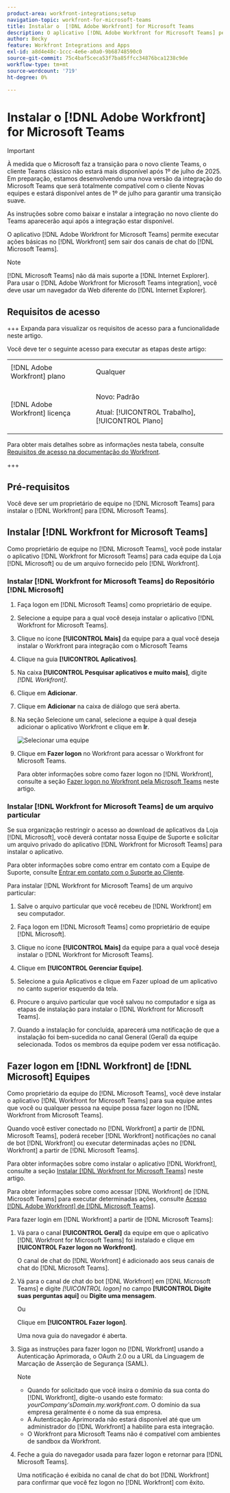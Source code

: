 ```yaml
---
product-area: workfront-integrations;setup
navigation-topic: workfront-for-microsoft-teams
title: Instalar o  [!DNL Adobe Workfront] for Microsoft Teams
description: O aplicativo [!DNL Adobe Workfront for Microsoft Teams] permite executar ações básicas no [!DNL Workfront] sem sair dos [!DNL Microsoft Teams] canais de chat.
author: Becky
feature: Workfront Integrations and Apps
exl-id: a8d4e48c-1ccc-4e6e-a0a0-9b68748590c0
source-git-commit: 75c4baf5ceca53f7ba85ffcc34876bca1238c9de
workflow-type: tm+mt
source-wordcount: '719'
ht-degree: 0%

---
```


# Instalar o [!DNL Adobe Workfront] for Microsoft Teams

<!-- Audited: 1/2024 -->

>[!IMPORTANT]
>
>À medida que o Microsoft faz a transição para o novo cliente Teams, o cliente Teams clássico não estará mais disponível após 1º de julho de 2025. Em preparação, estamos desenvolvendo uma nova versão da integração do Microsoft Teams que será totalmente compatível com o cliente Novas equipes e estará disponível antes de 1º de julho para garantir uma transição suave.
>
>As instruções sobre como baixar e instalar a integração no novo cliente do Teams aparecerão aqui após a integração estar disponível.


O aplicativo [!DNL Adobe Workfront for Microsoft Teams] permite executar ações básicas no [!DNL Workfront] sem sair dos canais de chat do [!DNL Microsoft Teams].

>[!NOTE]
>
>[!DNL Microsoft Teams] não dá mais suporte a [!DNL Internet Explorer]. Para usar o [!DNL Adobe Workfront for Microsoft Teams integration], você deve usar um navegador da Web diferente do [!DNL Internet Explorer].


## Requisitos de acesso

+++ Expanda para visualizar os requisitos de acesso para a funcionalidade neste artigo.

Você deve ter o seguinte acesso para executar as etapas deste artigo:

<table style="table-layout:auto"> 
 <col> 
 <col> 
 <tbody> 
  <tr> 
   <td role="rowheader">[!DNL Adobe Workfront] plano</td> 
   <td> <p>Qualquer</p> </td> 
  </tr> 
  <tr> 
   <td role="rowheader">[!DNL Adobe Workfront] licença</td> 
   <td><p>Novo: Padrão</p>
    <p>Atual: [!UICONTROL Trabalho], [!UICONTROL Plano]</p> </td> 
  </tr> 
 </tbody> 
</table>

Para obter mais detalhes sobre as informações nesta tabela, consulte [Requisitos de acesso na documentação do Workfront](/help/quicksilver/administration-and-setup/add-users/access-levels-and-object-permissions/access-level-requirements-in-documentation.md).

+++

## Pré-requisitos

Você deve ser um proprietário de equipe no [!DNL Microsoft Teams] para instalar o [!DNL Workfront] para [!DNL Microsoft Teams].

## Instalar [!DNL Workfront for Microsoft Teams]

Como proprietário de equipe no [!DNL Microsoft Teams], você pode instalar o aplicativo [!DNL Workfront for Microsoft Teams] para cada equipe da Loja [!DNL Microsoft] ou de um arquivo fornecido pelo [!DNL Workfront].

### Instalar [!DNL Workfront for Microsoft Teams] do Repositório [!DNL Microsoft]

1. Faça logon em [!DNL Microsoft Teams] como proprietário de equipe.
1. Selecione a equipe para a qual você deseja instalar o aplicativo [!DNL Workfront for Microsoft Teams].
1. Clique no ícone **[!UICONTROL Mais]** da equipe para a qual você deseja instalar o Workfront para integração com o Microsoft Teams
1. Clique na guia **[!UICONTROL Aplicativos]**.
1. Na caixa **[!UICONTROL Pesquisar aplicativos e muito mais]**, digite *[!DNL Workfront]*.
1. Clique em **Adicionar**.
1. Clique em **Adicionar** na caixa de diálogo que será aberta.
1. Na seção Selecione um canal, selecione a equipe à qual deseja adicionar o aplicativo Workfront e clique em **Ir**.

   ![Selecionar uma equipe](assets/select-a-team.png)
1. Clique em **Fazer logon** no Workfront para acessar o Workfront for Microsoft Teams.

   Para obter informações sobre como fazer logon no [!DNL Workfront], consulte a seção [Fazer logon no Workfront pela Microsoft Teams](#log-in-to-workfront-from-microsoft-teams) neste artigo.

### Instalar [!DNL Workfront for Microsoft Teams] de um arquivo particular

Se sua organização restringir o acesso ao download de aplicativos da Loja [!DNL Microsoft], você deverá contatar nossa Equipe de Suporte e solicitar um arquivo privado do aplicativo [!DNL Workfront for Microsoft Teams] para instalar o aplicativo.

Para obter informações sobre como entrar em contato com a Equipe de Suporte, consulte [Entrar em contato com o Suporte ao Cliente](../../workfront-basics/tips-tricks-and-troubleshooting/contact-customer-support.md).

Para instalar [!DNL Workfront for Microsoft Teams] de um arquivo particular:

1. Salve o arquivo particular que você recebeu de [!DNL Workfront] em seu computador.
1. Faça logon em [!DNL Microsoft Teams] como proprietário de equipe [!DNL Microsoft].
1. Clique no ícone **[!UICONTROL Mais]** da equipe para a qual você deseja instalar o [!DNL Workfront for Microsoft Teams].

1. Clique em **[!UICONTROL Gerenciar Equipe]**.
1. Selecione a guia Aplicativos e clique em Fazer upload de um aplicativo no canto superior esquerdo da tela.
1. Procure o arquivo particular que você salvou no computador e siga as etapas de instalação para instalar o [!DNL Workfront for Microsoft Teams].
1. Quando a instalação for concluída, aparecerá uma notificação de que a instalação foi bem-sucedida no canal General (Geral) da equipe selecionada. Todos os membros da equipe podem ver essa notificação.

## Fazer logon em [!DNL Workfront] de [!DNL Microsoft] Equipes

Como proprietário da equipe do [!DNL Microsoft Teams], você deve instalar o aplicativo [!DNL Workfront for Microsoft Teams] para sua equipe antes que você ou qualquer pessoa na equipe possa fazer logon no [!DNL Workfront from Microsoft Teams].

Quando você estiver conectado no [!DNL Workfront] a partir de [!DNL Microsoft Teams], poderá receber [!DNL Workfront] notificações no canal de bot [!DNL Workfront] ou executar determinadas ações no [!DNL Workfront] a partir de [!DNL Microsoft Teams].

Para obter informações sobre como instalar o aplicativo [!DNL Workfront], consulte a seção [Instalar [!DNL Workfront for Microsoft Teams]](#install-workfront-for-microsoft-teams) neste artigo.

Para obter informações sobre como acessar [!DNL Workfront] de [!DNL Microsoft Teams] para executar determinadas ações, consulte [Acesso [!DNL Adobe Workfront] de [!DNL Microsoft Teams]](../../workfront-integrations-and-apps/using-workfront-with-microsoft-teams/access-workfront-from-ms-teams.md).

Para fazer login em [!DNL Workfront] a partir de [!DNL Microsoft Teams]:

1. Vá para o canal **[!UICONTROL Geral]** da equipe em que o aplicativo [!DNL Workfront for Microsoft Teams] foi instalado e clique em **[!UICONTROL Fazer logon no Workfront]**.

   O canal de chat do [!DNL Workfront] é adicionado aos seus canais de chat do [!DNL Microsoft Teams].

1. Vá para o canal de chat do bot [!DNL Workfront] em [!DNL Microsoft Teams] e digite *[!UICONTROL logon]* no campo **[!UICONTROL Digite suas perguntas aqui]** ou **Digite uma mensagem**.

   Ou

   Clique em **[!UICONTROL Fazer logon]**.

   Uma nova guia do navegador é aberta.

1. Siga as instruções para fazer logon no [!DNL Workfront] usando a Autenticação Aprimorada, o OAuth 2.0 ou a URL da Linguagem de Marcação de Asserção de Segurança (SAML).

   >[!NOTE]
   >
   >* Quando for solicitado que você insira o domínio da sua conta do [!DNL Workfront], digite-o usando este formato: *yourCompany&#39;sDomain.my.workfront.com*. O domínio da sua empresa geralmente é o nome da sua empresa.
   >* A Autenticação Aprimorada não estará disponível até que um administrador do [!DNL Workfront] a habilite para esta integração.
   >* O Workfront para Microsoft Teams não é compatível com ambientes de sandbox da Workfront.


1. Feche a guia do navegador usada para fazer logon e retornar para [!DNL Microsoft Teams].

   Uma notificação é exibida no canal de chat do bot [!DNL Workfront] para confirmar que você fez logon no [!DNL Workfront] com êxito.
